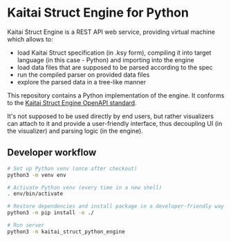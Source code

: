 # Kaitai Struct Engine for Python

Kaitai Struct Engine is a REST API web service, providing virtual machine which allows to:

* load Kaitai Struct specification (in .ksy form), compiling it into target language (in this case - Python) and importing into the engine
* load data files that are supposed to be parsed according to the spec
* run the compiled parser on provided data files
* explore the parsed data in a tree-like manner

This repository contains a Python implementation of the engine. It conforms to the [Kaitai Struct Engine OpenAPI standard](https://github.com/kaitai-io/kaitai_struct_engine_openapi).

It's not supposed to be used directly by end users, but rather visualizers can attach to it and provide a user-friendly interface, thus decoupling UI (in the visualizer) and parsing logic (in the engine).

## Developer workflow

```sh
# Set up Python venv (once after checkout)
python3 -m venv env

# Activate Python venv (every time in a new shell)
. env/bin/activate

# Restore dependencies and install package in a developer-friendly way (once after checkout)
python3 -m pip install -e ./

# Run server
python3 -m kaitai_struct_python_engine
```
